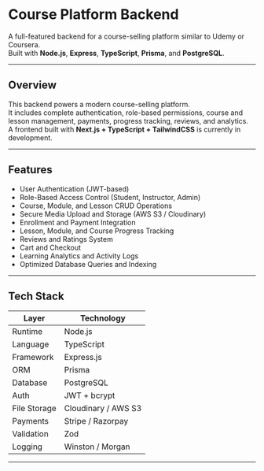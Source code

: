 # Course Platform Backend

A full-featured backend for a course-selling platform similar to Udemy or Coursera.  
Built with **Node.js**, **Express**, **TypeScript**, **Prisma**, and **PostgreSQL**.

---

## Overview

This backend powers a modern course-selling platform.  
It includes complete authentication, role-based permissions, course and lesson management, payments, progress tracking, reviews, and analytics.  
A frontend built with **Next.js + TypeScript + TailwindCSS** is currently in development.

---

## Features

- User Authentication (JWT-based)
- Role-Based Access Control (Student, Instructor, Admin)
- Course, Module, and Lesson CRUD Operations
- Secure Media Upload and Storage (AWS S3 / Cloudinary)
- Enrollment and Payment Integration
- Lesson, Module, and Course Progress Tracking
- Reviews and Ratings System
- Cart and Checkout
- Learning Analytics and Activity Logs
- Optimized Database Queries and Indexing

---

## Tech Stack

| Layer | Technology |
|-------|-------------|
| Runtime | Node.js |
| Language | TypeScript |
| Framework | Express.js |
| ORM | Prisma |
| Database | PostgreSQL |
| Auth | JWT + bcrypt |
| File Storage | Cloudinary / AWS S3 |
| Payments | Stripe / Razorpay |
| Validation | Zod |
| Logging | Winston / Morgan |

---


